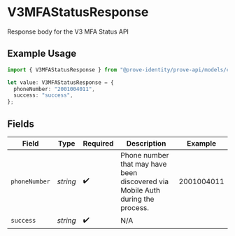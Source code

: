 # V3MFAStatusResponse

Response body for the V3 MFA Status API

## Example Usage

```typescript
import { V3MFAStatusResponse } from "@prove-identity/prove-api/models/components";

let value: V3MFAStatusResponse = {
  phoneNumber: "2001004011",
  success: "success",
};
```

## Fields

| Field                                                                          | Type                                                                           | Required                                                                       | Description                                                                    | Example                                                                        |
| ------------------------------------------------------------------------------ | ------------------------------------------------------------------------------ | ------------------------------------------------------------------------------ | ------------------------------------------------------------------------------ | ------------------------------------------------------------------------------ |
| `phoneNumber`                                                                  | *string*                                                                       | :heavy_check_mark:                                                             | Phone number that may have been discovered via Mobile Auth during the process. | 2001004011                                                                     |
| `success`                                                                      | *string*                                                                       | :heavy_check_mark:                                                             | N/A                                                                            |                                                                                |